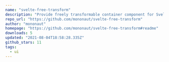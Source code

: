 ```yaml
---
name: "svelte-free-transform"
description: "Provide freely transformable container component for Svelte content."
repo_url: "https://github.com/mononaut/svelte-free-transform"
author: "mononaut"
homepage: "https://github.com/mononaut/svelte-free-transform#readme"
downloads: 5
updated: "2021-08-04T18:58:28.335Z"
github_stars: 11
tags: 
  - ui
---
```


